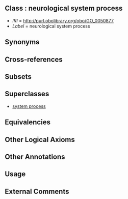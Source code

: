 
## Class : neurological system process

 * *IRI* = http://purl.obolibrary.org/obo/GO_0050877
 * *Label* = neurological system process

## Synonyms


## Cross-references


## Subsets


## Superclasses

 * [system process](../../GO/08/GO_0003008.md)

## Equivalencies


## Other Logical Axioms


## Other Annotations


## Usage


## External Comments

